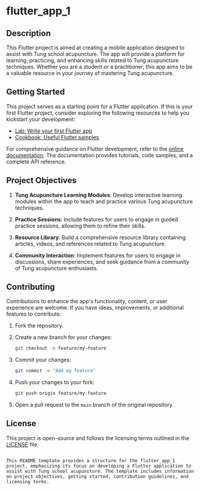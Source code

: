 # flutter_app_1

## Description

This Flutter project is aimed at creating a mobile application designed to assist with Tung school acupuncture. The app will provide a platform for learning, practicing, and enhancing skills related to Tung acupuncture techniques. Whether you are a student or a practitioner, this app aims to be a valuable resource in your journey of mastering Tung acupuncture.

## Getting Started

This project serves as a starting point for a Flutter application. If this is your first Flutter project, consider exploring the following resources to help you kickstart your development:

- [Lab: Write your first Flutter app](https://docs.flutter.dev/get-started/codelab)
- [Cookbook: Useful Flutter samples](https://docs.flutter.dev/cookbook)

For comprehensive guidance on Flutter development, refer to the [online documentation](https://docs.flutter.dev/). The documentation provides tutorials, code samples, and a complete API reference.

## Project Objectives

1. **Tung Acupuncture Learning Modules**: Develop interactive learning modules within the app to teach and practice various Tung acupuncture techniques.

2. **Practice Sessions**: Include features for users to engage in guided practice sessions, allowing them to refine their skills.

3. **Resource Library**: Build a comprehensive resource library containing articles, videos, and references related to Tung acupuncture.

4. **Community Interaction**: Implement features for users to engage in discussions, share experiences, and seek guidance from a community of Tung acupuncture enthusiasts.

## Contributing

Contributions to enhance the app's functionality, content, or user experience are welcome. If you have ideas, improvements, or additional features to contribute:

1. Fork the repository.

2. Create a new branch for your changes:
   ```bash
   git checkout -b feature/my-feature
   ```

3. Commit your changes:
   ```bash
   git commit -m "Add my feature"
   ```

4. Push your changes to your fork:
   ```bash
   git push origin feature/my-feature
   ```

5. Open a pull request to the `main` branch of the original repository.

## License

This project is open-source and follows the licensing terms outlined in the [LICENSE](LICENSE) file.
```

This README template provides a structure for the flutter_app_1 project, emphasizing its focus on developing a Flutter application to assist with Tung school acupuncture. The template includes information on project objectives, getting started, contribution guidelines, and licensing terms.
